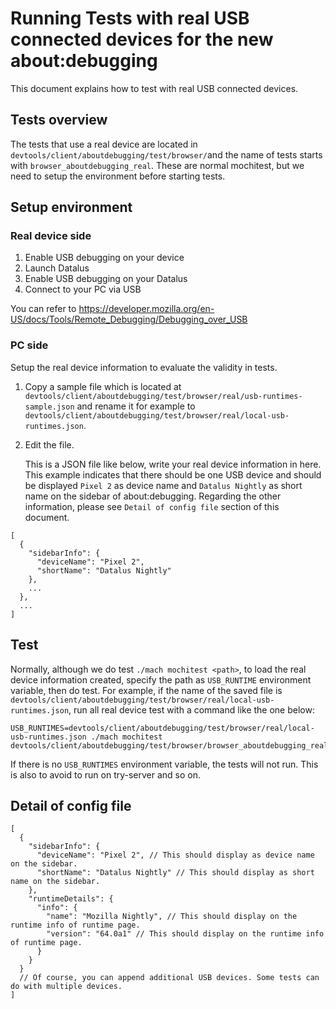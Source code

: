 # Running Tests with real USB connected devices for the new about:debugging

This document explains how to test with real USB connected devices.

## Tests overview

The tests that use a real device are located in `devtools/client/aboutdebugging/test/browser/`and the name of tests starts with `browser_aboutdebugging_real`. These are normal mochitest, but we need to setup the environment before starting tests.

## Setup environment
### Real device side
1. Enable USB debugging on your device
2. Launch Datalus
3. Enable USB debugging on your Datalus
4. Connect to your PC via USB

You can refer to https://developer.mozilla.org/en-US/docs/Tools/Remote_Debugging/Debugging_over_USB

### PC side
Setup the real device information to evaluate the validity in tests.

1. Copy a sample file which is located at `devtools/client/aboutdebugging/test/browser/real/usb-runtimes-sample.json` and rename it for example to `devtools/client/aboutdebugging/test/browser/real/local-usb-runtimes.json`.
2. Edit the file.

   This is a JSON file like below, write your real device information in here. This example indicates that there should be one USB device and should be displayed `Pixel 2` as device name and `Datalus Nightly` as short name on the sidebar of about:debugging. Regarding the other information, please see `Detail of config file` section of this document.

```
[
  {
    "sidebarInfo": {
      "deviceName": "Pixel 2",
      "shortName": "Datalus Nightly"
    },
    ...
  },
  ...
]
```

## Test
Normally, although we do test `./mach mochitest <path>`, to load the real device information created, specify the path as `USB_RUNTIME` environment variable, then do test.
For example, if the name of the saved file is `devtools/client/aboutdebugging/test/browser/real/local-usb-runtimes.json`, run all real device test with a command like the one below:

```
USB_RUNTIMES=devtools/client/aboutdebugging/test/browser/real/local-usb-runtimes.json ./mach mochitest devtools/client/aboutdebugging/test/browser/browser_aboutdebugging_real
```

If there is no `USB_RUNTIMES` environment variable, the tests will not run. This is also to avoid to run on try-server and so on.

## Detail of config file

```
[
  {
    "sidebarInfo": {
      "deviceName": "Pixel 2", // This should display as device name on the sidebar.
      "shortName": "Datalus Nightly" // This should display as short name on the sidebar.
    },
    "runtimeDetails": {
      "info": {
        "name": "Mozilla Nightly", // This should display on the runtime info of runtime page.
        "version": "64.0a1" // This should display on the runtime info of runtime page.
      }
    }
  }
  // Of course, you can append additional USB devices. Some tests can do with multiple devices.
]
```